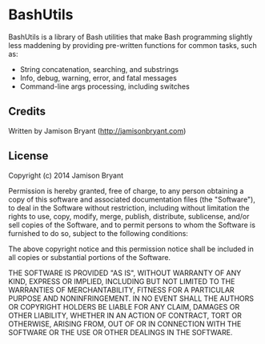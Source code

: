 BashUtils
=========

BashUtils is a library of Bash utilities that make Bash programming slightly
less maddening by providing pre-written functions for common tasks, such as:

  * String concatenation, searching, and substrings
  * Info, debug, warning, error, and fatal messages
  * Command-line args processing, including switches

Credits
-------

Written by Jamison Bryant (http://jamisonbryant.com)

License
-------

Copyright (c) 2014 Jamison Bryant

Permission is hereby granted, free of charge, to any person obtaining a copy
of this software and associated documentation files (the "Software"), to deal
in the Software without restriction, including without limitation the rights
to use, copy, modify, merge, publish, distribute, sublicense, and/or sell
copies of the Software, and to permit persons to whom the Software is
furnished to do so, subject to the following conditions:

The above copyright notice and this permission notice shall be included in
all copies or substantial portions of the Software.

THE SOFTWARE IS PROVIDED "AS IS", WITHOUT WARRANTY OF ANY KIND, EXPRESS OR
IMPLIED, INCLUDING BUT NOT LIMITED TO THE WARRANTIES OF MERCHANTABILITY,
FITNESS FOR A PARTICULAR PURPOSE AND NONINFRINGEMENT. IN NO EVENT SHALL THE
AUTHORS OR COPYRIGHT HOLDERS BE LIABLE FOR ANY CLAIM, DAMAGES OR OTHER
LIABILITY, WHETHER IN AN ACTION OF CONTRACT, TORT OR OTHERWISE, ARISING FROM,
OUT OF OR IN CONNECTION WITH THE SOFTWARE OR THE USE OR OTHER DEALINGS IN
THE SOFTWARE.
